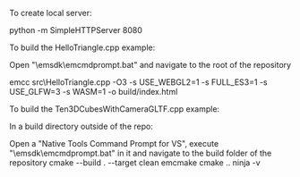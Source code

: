 To create local server:

python -m SimpleHTTPServer 8080

To build the HelloTriangle.cpp example:

Open "\emsdk\emcmdprompt.bat" and navigate to the root of the repository

emcc src\HelloTriangle.cpp -O3 -s USE_WEBGL2=1 -s FULL_ES3=1 -s USE_GLFW=3 -s WASM=1 -o build/index.html

To build the Ten3DCubesWithCameraGLTF.cpp example:

In a build directory outside of the repo:

Open a "Native Tools Command Prompt for VS", execute "\emsdk\emcmdprompt.bat" in it and navigate to the build folder of the repository
cmake --build . --target clean
emcmake cmake ..
ninja -v
